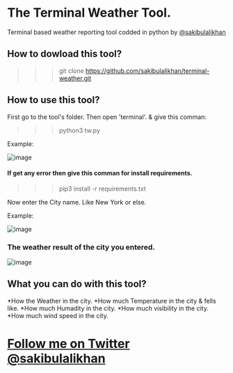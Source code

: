 # The Terminal Weather Tool.
Terminal based weather reporting tool codded in python by [@sakibulalikhan](https://twitter.com/sakibulalikhan)

## How to dowload this tool?
>>> git clone https://github.com/sakibulalikhan/terminal-weather.git

## How to use this tool?
First go to the tool's folder. Then open 'terminal'. & give this comman:
>>> python3 tw.py

Example:

![image](https://user-images.githubusercontent.com/75080608/192151124-3556be88-d15b-4720-8905-c5edab520ba6.png)

#### If get any error then give this comman for install requirements.
>>> pip3 install -r requirements.txt


Now enter the City name. Like New York or else.

Example:

![image](https://user-images.githubusercontent.com/75080608/192151181-6031b892-2e61-40db-b3a1-c918c476bd4d.png)

### The weather result of the city you entered.

![image](https://user-images.githubusercontent.com/75080608/192151232-1629758e-9a5a-4dd5-a589-39b7e64db66c.png)

## What you can do with this tool?

*How the Weather in the city.
*How much Temperature in the city & fells like.
*How much Humadity in the city.
*How much visibility in the city.
*How much wind speed in the city.

# [Follow me on Twitter](https://twitter.com/sakibulalikhan) [@sakibulalikhan](https://twitter.com/sakibulalikhan)
